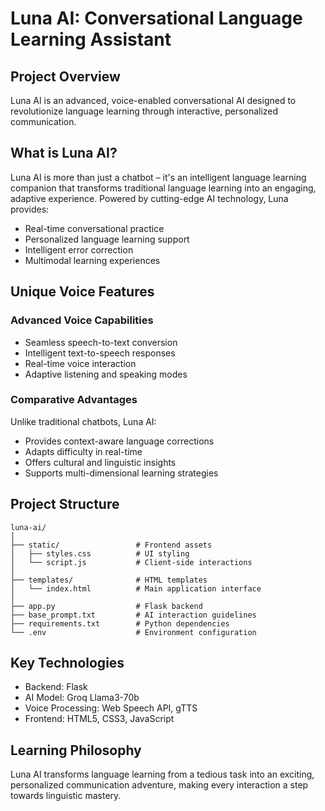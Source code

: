 # Luna AI: Conversational Language Learning Assistant

## Project Overview
Luna AI is an advanced, voice-enabled conversational AI designed to revolutionize language learning through interactive, personalized communication.

## What is Luna AI?
Luna AI is more than just a chatbot – it's an intelligent language learning companion that transforms traditional language learning into an engaging, adaptive experience. Powered by cutting-edge AI technology, Luna provides:
- Real-time conversational practice
- Personalized language learning support
- Intelligent error correction
- Multimodal learning experiences

## Unique Voice Features
### Advanced Voice Capabilities
- Seamless speech-to-text conversion
- Intelligent text-to-speech responses
- Real-time voice interaction
- Adaptive listening and speaking modes

### Comparative Advantages
Unlike traditional chatbots, Luna AI:
- Provides context-aware language corrections
- Adapts difficulty in real-time
- Offers cultural and linguistic insights
- Supports multi-dimensional learning strategies

## Project Structure
```
luna-ai/
│
├── static/                 # Frontend assets
│   ├── styles.css          # UI styling
│   └── script.js           # Client-side interactions
│
├── templates/              # HTML templates
│   └── index.html          # Main application interface
│
├── app.py                  # Flask backend
├── base_prompt.txt         # AI interaction guidelines
├── requirements.txt        # Python dependencies
└── .env                    # Environment configuration
```

## Key Technologies
- Backend: Flask
- AI Model: Groq Llama3-70b
- Voice Processing: Web Speech API, gTTS
- Frontend: HTML5, CSS3, JavaScript

## Learning Philosophy
Luna AI transforms language learning from a tedious task into an exciting, personalized communication adventure, making every interaction a step towards linguistic mastery.